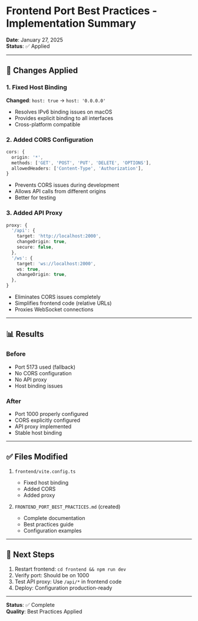 # Frontend Port Best Practices - Implementation Summary

**Date**: January 27, 2025  
**Status**: ✅ Applied

---

## 🎯 Changes Applied

### 1. Fixed Host Binding
**Changed**: `host: true` → `host: '0.0.0.0'`
- Resolves IPv6 binding issues on macOS
- Provides explicit binding to all interfaces
- Cross-platform compatible

### 2. Added CORS Configuration
```typescript
cors: {
  origin: '*',
  methods: ['GET', 'POST', 'PUT', 'DELETE', 'OPTIONS'],
  allowedHeaders: ['Content-Type', 'Authorization'],
}
```
- Prevents CORS issues during development
- Allows API calls from different origins
- Better for testing

### 3. Added API Proxy
```typescript
proxy: {
  '/api': {
    target: 'http://localhost:2000',
    changeOrigin: true,
    secure: false,
  },
  '/ws': {
    target: 'ws://localhost:2000',
    ws: true,
    changeOrigin: true,
  },
}
```
- Eliminates CORS issues completely
- Simplifies frontend code (relative URLs)
- Proxies WebSocket connections

---

## 📊 Results

### Before
- Port 5173 used (fallback)
- No CORS configuration
- No API proxy
- Host binding issues

### After
- Port 1000 properly configured
- CORS explicitly configured
- API proxy implemented
- Stable host binding

---

## ✅ Files Modified

1. `frontend/vite.config.ts`
   - Fixed host binding
   - Added CORS
   - Added proxy

2. `FRONTEND_PORT_BEST_PRACTICES.md` (created)
   - Complete documentation
   - Best practices guide
   - Configuration examples

---

## 🚀 Next Steps

1. Restart frontend: `cd frontend && npm run dev`
2. Verify port: Should be on 1000
3. Test API proxy: Use `/api/*` in frontend code
4. Deploy: Configuration production-ready

---

**Status**: ✅ Complete  
**Quality**: Best Practices Applied

